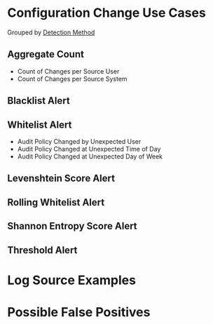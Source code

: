# Configuration Change Use Cases

Grouped by [Detection Method](/Detection-Methods.md)


## Aggregate Count
- Count of Changes per Source User
- Count of Changes per Source System


## Blacklist Alert



## Whitelist Alert
- Audit Policy Changed by Unexpected User
- Audit Policy Changed at Unexpected Time of Day
- Audit Policy Changed at Unexpected Day of Week


## Levenshtein Score Alert


## Rolling Whitelist Alert
  

## Shannon Entropy Score Alert


## Threshold Alert


# Log Source Examples


# Possible False Positives
